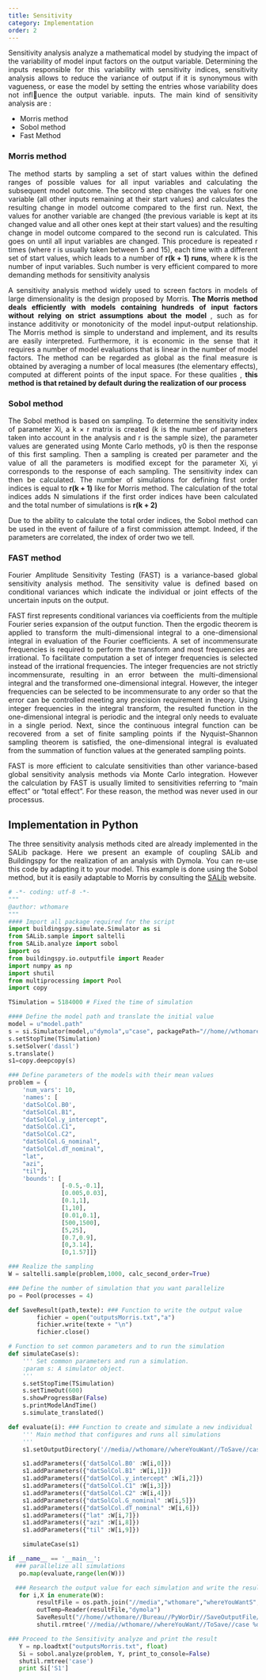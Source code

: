 ```yaml
---
title: Sensitivity
category: Implementation
order: 2
---
```

<p align="justify"> Sensitivity analysis analyze a mathematical model by studying the impact of the variability of model input factors on the output variable. Determining the inputs responsible for this variability with sensitivity indices, sensitivity analysis allows to reduce the variance of output if it is synonymous with vagueness, or ease the model by setting the entries whose variability does not influence the output variable.
inputs. The main kind of sensitivity analysis are : </p>


- Morris method
- Sobol method
- Fast Method

### Morris method
<p align="justify"> The method starts by sampling a set of start values within the defined ranges of possible values for all input variables and calculating the subsequent model outcome. The second step changes the values for one variable (all other inputs remaining at their start values) and calculates the resulting change in model outcome compared to the first run. Next, the values for another variable are changed (the previous variable is kept at its changed value and all other ones kept at their start values) and the resulting change in model outcome compared to the second run is calculated. This goes on until all input variables are changed. This procedure is repeated r times (where r is usually taken between 5 and 15), each time with a different set of start values, which leads to a number of <strong>r(k + 1) runs</strong>, where k is the number of input variables. Such number is very efficient compared to more demanding methods for sensitivity analysis</p>

 <p align="justify">A sensitivity analysis method widely used to screen factors in models of large dimensionality is the design proposed by Morris. <strong>The Morris method deals efficiently with models containing hundreds of input factors without relying on strict assumptions about the model </strong>, such as for instance additivity or monotonicity of the model input-output relationship. The Morris method is simple to understand and implement, and its results are easily interpreted. Furthermore, it is economic in the sense that it requires a number of model evaluations that is linear in the number of model factors. The method can be regarded as global as the final measure is obtained by averaging a number of local measures (the elementary effects), computed at different points of the input space. For these qualities , <strong> this method is that retained by default during the realization of our process</strong></p>


### Sobol method

<p align="justify">The Sobol method is based on sampling. To determine the sensitivity index of parameter Xi, a k × r matrix is created (k is the number of parameters taken into account in the analysis and r is the sample size), the parameter values are generated using Monte Carlo methods, y0 is then the response of this first sampling. Then a sampling is created per parameter and the value of all the parameters is modified except for the parameter Xi, yi corresponds to the response of each sampling. The sensitivity index can then be calculated. The number of simulations for defining first order indices is equal to <strong>r(k + 1)</strong> like for Morris method. The calculation of the total indices adds N simulations if the first order indices have been calculated and the total number of simulations is <strong>r(k + 2)</strong></p>

<p align="justify"> Due to the ability to calculate the total order indices, the Sobol method can be used in the event of failure of a first commission attempt. Indeed, if the parameters are correlated, the index of order two we tell.</p>

### FAST method

<p align="justify">Fourier Amplitude Sensitivity Testing (FAST) is a variance-based global sensitivity analysis method. The sensitivity value is defined based on conditional variances which indicate the individual or joint effects of the uncertain inputs on the output.</p>

<p align="justify">FAST first represents conditional variances via coefficients from the multiple Fourier series expansion of the output function. Then the ergodic theorem is applied to transform the multi-dimensional integral to a one-dimensional integral in evaluation of the Fourier coefficients. A set of incommensurate frequencies is required to perform the transform and most frequencies are irrational. To facilitate computation a set of integer frequencies is selected instead of the irrational frequencies. The integer frequencies are not strictly incommensurate, resulting in an error between the multi-dimensional integral and the transformed one-dimensional integral. However, the integer frequencies can be selected to be incommensurate to any order so that the error can be controlled meeting any precision requirement in theory. Using integer frequencies in the integral transform, the resulted function in the one-dimensional integral is periodic and the integral only needs to evaluate in a single period. Next, since the continuous integral function can be recovered from a set of finite sampling points if the Nyquist–Shannon sampling theorem is satisfied, the one-dimensional integral is evaluated from the summation of function values at the generated sampling points.</p>

<p align="justify">FAST is more efficient to calculate sensitivities than other variance-based global sensitivity analysis methods via Monte Carlo integration. However the calculation by FAST is usually limited to sensitivities referring to “main effect” or “total effect”. For these reason, the method was never used in our processus.</p>

## Implementation in Python

<p align ="justify">
The three sensitivity analysis methods cited are already implemented in the SALib package. Here we present an example of coupling SALib and Buildingspy for the realization of an analysis with Dymola. You can re-use this code by adapting it to your model. This example is done using the Sobol method, but it is easily adaptable to Morris by consulting the <a href="http://salib.readthedocs.io/en/latest/">SALib</a> website.
</p>

```python
# -*- coding: utf-8 -*-
"""
@author: wthomare
"""
#### Import all package required for the script
import buildingspy.simulate.Simulator as si
from SALib.sample import saltelli
from SALib.analyze import sobol
import os
from buildingspy.io.outputfile import Reader
import numpy as np
import shutil
from multiprocessing import Pool
import copy

TSimulation = 5184000 # Fixed the time of simulation

#### Define the model path and translate the initial value
model = u"model.path"
s = si.Simulator(model,u"dymola",u"case", packagePath="//home//wthomare//Desktop//LibraryName")
s.setStopTime(TSimulation)
s.setSolver('dassl')
s.translate()
s1=copy.deepcopy(s)

### Define parameters of the models with their mean values
problem = {
    'num_vars': 10,
    'names': [
    'datSolCol.B0',
    "datSolCol.B1",
    "datSolCol.y_intercept",
    "datSolCol.C1",
    "datSolCol.C2",
    "datSolCol.G_nominal",
    "datSolCol.dT_nominal",
    "lat",
    "azi",
    "til"],
    'bounds': [
               [-0.5,-0.1],
               [0.005,0.03],
               [0.1,1],
               [1,10],
               [0.01,0.1],
               [500,1500],
               [5,25],
               [0.7,0.9],
               [0,3.14],
               [0,1.57]]}

### Realize the sampling
W = saltelli.sample(problem,1000, calc_second_order=True)

### Define the number of simulation that you want parallelize
po = Pool(processes = 4)

def SaveResult(path,texte): ### Function to write the output value
        fichier = open("outputsMorris.txt","a")
        fichier.write(texte + "\n")
        fichier.close()

# Function to set common parameters and to run the simulation
def simulateCase(s):
    ''' Set common parameters and run a simulation.
    :param s: A simulator object.
    '''
    s.setStopTime(TSimulation)
    s.setTimeOut(600)
    s.showProgressBar(False)
    s.printModelAndTime()
    s.simulate_translated()

def evaluate(i): ### Function to create and simulate a new individual
    ''' Main method that configures and runs all simulations
    '''
    s1.setOutputDirectory('//media//wthomare//whereYouWant//ToSave//case %d' % (i))

    s1.addParameters({'datSolCol.B0' :W[i,0]})
    s1.addParameters({"datSolCol.B1" :W[i,1]})
    s1.addParameters({"datSolCol.y_intercept" :W[i,2]})
    s1.addParameters({"datSolCol.C1" :W[i,3]})
    s1.addParameters({"datSolCol.C2" :W[i,4]})
    s1.addParameters({"datSolCol.G_nominal" :W[i,5]})
    s1.addParameters({"datSolCol.dT_nominal" :W[i,6]})
    s1.addParameters({"lat" :W[i,7]})
    s1.addParameters({"azi" :W[i,8]})
    s1.addParameters({"til" :W[i,9]})

    simulateCase(s1)

if __name__ == '__main__':
  ### parallelize all simulations
   po.map(evaluate,range(len(W)))

  ### Research the output value for each simulation and write the result in a .txt file
   for i,X in enumerate(W):
        resultFile = os.path.join("//media","wthomare","whereYouWantS","ToSave",'case %d' % (i),u"ValidationPan.mat")
        outTemp=Reader(resultFile,"dymola")
        SaveResult("//home//wthomare//Bureau//PyWorDir//SaveOutputFile//NameModel",str(outTemp.integral('Solaire.y')))
        shutil.rmtree('//media//wthomare//whereYouWant//ToSave//case %d' % (i))

### Proceed to the Sensitivity analyze and print the result
   Y = np.loadtxt("outputsMorris.txt", float)
   Si = sobol.analyze(problem, Y, print_to_console=False)
   shutil.rmtree('case')
   print Si['S1']
```
